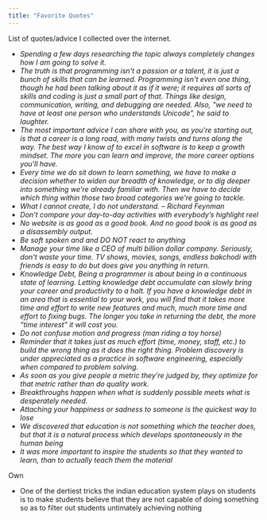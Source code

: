 ```yaml
---
title: "Favorite Quotes"
---
```

List of quotes/advice I collected over the internet.

-  *Spending a few days researching the topic always completely changes how I am going to solve it.*
-  *The truth is that programming isn't a passion or a talent, it is just a bunch of skills that can be learned. Programming isn't even one thing, though he had been talking about it as if it were; it requires all sorts of skills and coding is just a small part of that. Things like design, communication, writing, and debugging are needed. Also, "we need to have at least one person who understands Unicode", he said to laughter.*
-  *The most important advice I can share with you, as you're starting out, is that a career is a long road, with many twists and turns along the way. The best way I know of to excel in software is to keep a growth mindset. The more you can learn and improve, the more career options you'll have.*
-  *Every time we do sit down to learn something, we have to make a decision whether to widen our breadth of knowledge, or to dig deeper into something we're already familiar with. Then we have to decide which thing within those two broad categories we're going to tackle.*
-  *What I cannot create, I do not understand. – Richard Feynman*
-  *Don’t compare your day-to-day activities with everybody’s highlight reel*
-  *No website is as good as a good book. And no good book is as good as a disassembly output.*
-  *Be soft spoken and and DO NOT react to anything*
-  *Manage your time like a CEO of multi billion dollar company. Seriously, don't waste your time. TV shows, movies, songs, endless bakchodi with friends is easy to do but does give you anything in return.*
-  *Knowledge Debt, Being a programmer is about being in a continuous state of learning. Letting knowledge debt accumulate can slowly bring your career and productivity to a halt. If you have a knowledge debt in an area that is essential to your work, you will find that it takes more time and effort to write new features and much, much more time and effort to fixing bugs. The longer you take in returning the debt, the more “time interest” it will cost you.*
-  *Do not confuse motion and progress (man riding a toy horse)*
-  *Reminder that it takes just as much effort (time, money, staff, etc.) to build the wrong thing as it does the right thing. Problem discovery is under appreciated as a practice in software engineering, especially when compared to problem solving.*
- *As soon as you give people a metric they're judged by, they optimize for that metric rather than do quality work.*
- *Breakthroughs happen when what is suddenly possible meets what is desperately needed.*
- *Attaching your happiness or sadness to someone is the quickest way to lose*
- *We discovered that education is not something which the teacher does, but that it is a natural process which develops spontaneously in the human being*
- *It was more important to inspire the students so that they wanted to learn, than to actually teach them the material*

Own

- One of the dertiest tricks the indian education system plays on students is to make students believe that they are not capable of doing something so as to filter out students untimately achieving nothing
